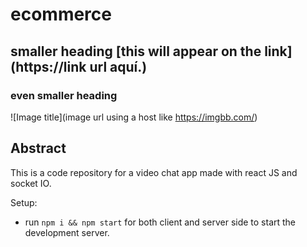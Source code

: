 # ecommerce

## smaller heading [this will appear on the link](https://link url aquí.)

### even smaller heading

![Image title](image url using a host like https://imgbb.com/)

## Abstract

This is a code repository for a video chat app made with react JS and socket IO.

Setup:
- run ```npm i && npm start``` for both client and server side to start the development server.
